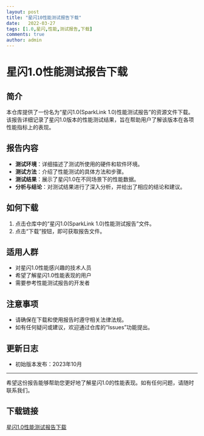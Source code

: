 ```yaml
---
layout: post
title: "星闪10性能测试报告下载"
date:   2022-03-27
tags: [1.0,星闪,性能,测试报告,下载]
comments: true
author: admin
---
```

# 星闪1.0性能测试报告下载

## 简介
本仓库提供了一份名为“星闪1.0(SparkLink 1.0)性能测试报告”的资源文件下载。该报告详细记录了星闪1.0版本的性能测试结果，旨在帮助用户了解该版本在各项性能指标上的表现。

## 报告内容
- **测试环境**：详细描述了测试所使用的硬件和软件环境。
- **测试方法**：介绍了性能测试的具体方法和步骤。
- **测试结果**：展示了星闪1.0在不同场景下的性能数据。
- **分析与结论**：对测试结果进行了深入分析，并给出了相应的结论和建议。

## 如何下载
1. 点击仓库中的“星闪1.0(SparkLink 1.0)性能测试报告”文件。
2. 点击“下载”按钮，即可获取报告文件。

## 适用人群
- 对星闪1.0性能感兴趣的技术人员
- 希望了解星闪1.0性能表现的用户
- 需要参考性能测试报告的开发者

## 注意事项
- 请确保在下载和使用报告时遵守相关法律法规。
- 如有任何疑问或建议，欢迎通过仓库的“Issues”功能提出。

## 更新日志
- 初始版本发布：2023年10月

---

希望这份报告能够帮助您更好地了解星闪1.0的性能表现。如有任何问题，请随时联系我们。

## 下载链接

[星闪1.0性能测试报告下载](https://pan.quark.cn/s/f9a7cd578a34)